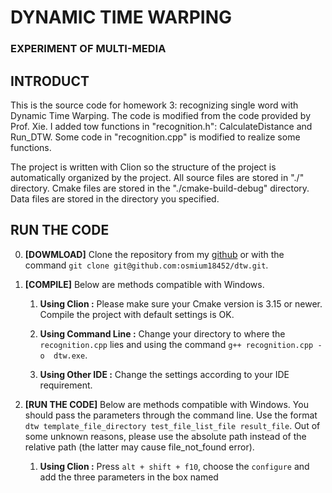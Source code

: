 # DYNAMIC TIME WARPING

### EXPERIMENT OF MULTI-MEDIA

## INTRODUCT

This is the source code for homework 3: recognizing single word with 
Dynamic Time Warping. The code is modified from the code provided by 
Prof. Xie. I added tow functions in "recognition.h": CalculateDistance 
and Run_DTW. Some code in "recognition.cpp" is modified to realize some 
functions. 

The project is written with Clion so the structure of the project is 
automatically organized by the project. All source files are stored in 
"./" directory. Cmake files are stored in the "./cmake-build-debug" 
directory. Data files are stored in the directory you specified.

## RUN THE CODE

0. **[DOWMLOAD]** Clone the repository from my 
[github](https://github.com/osmium18452/dtw) or with the command 
`git clone git@github.com:osmium18452/dtw.git`.

1. **[COMPILE]** Below are methods compatible with Windows. 
    
    1. **Using Clion :** Please make sure your Cmake version is 3.15 or 
    newer. Compile the project with default settings is OK.
    
    2. **Using Command Line :** Change your directory to where the 
    `recognition.cpp` lies and using the command `g++ recognition.cpp -o 
    dtw.exe`.
    
    3. **Using Other IDE :** Change the settings according to your IDE
    requirement.

2. **[RUN THE CODE]** Below are methods compatible with Windows. You 
should pass the parameters through the command line. Use the format 
`dtw template_file_directory test_file_list_file result_file`. Out of 
some unknown reasons, please use the absolute path instead of the 
relative path (the latter may cause file_not_found error).
    
    1. **Using Clion :** Press `alt + shift + f10`, choose the 
    `configure` and add the three parameters in the box named 
